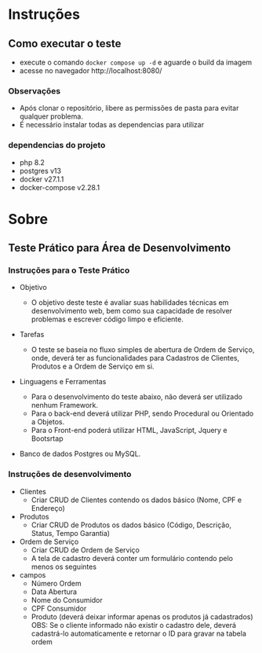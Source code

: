 # Instruções 

## Como executar o teste

- execute o comando `docker compose up -d` e aguarde o build da imagem
- acesse no navegador http://localhost:8080/

### Observações
- Após clonar o repositório, libere as permissões de pasta para evitar qualquer problema.
- É necessário instalar todas as dependencias para utilizar

### dependencias do projeto
- php 8.2
- postgres v13
- docker v27.1.1
- docker-compose v2.28.1

# Sobre

## Teste Prático para Área de Desenvolvimento

### Instruções para o Teste Prático

- Objetivo
	- O objetivo deste teste é avaliar suas habilidades técnicas em desenvolvimento web, bem
como sua capacidade de resolver problemas e escrever código limpo e eficiente.
- Tarefas
	- O teste se baseia no fluxo simples de abertura de Ordem de Serviço, onde, deverá ter as
funcionalidades para Cadastros de Clientes, Produtos e a Ordem de Serviço em si.

- Linguagens e Ferramentas
	- Para o desenvolvimento do teste abaixo, não deverá ser utilizado nenhum Framework.
	- Para o back-end deverá utilizar PHP, sendo Procedural ou Orientado a Objetos.
	- Para o Front-end poderá utilizar HTML, JavaScript, Jquery e Bootsrtap
- Banco de dados Postgres ou MySQL.

### Instruções de desenvolvimento

- Clientes
	- Criar CRUD de Clientes contendo os dados básico (Nome, CPF e Endereço)
- Produtos
	- Criar CRUD de Produtos os dados básico (Código, Descrição, Status, Tempo
Garantia)
- Ordem de Serviço
	- Criar CRUD de Ordem de Serviço
	- A tela de cadastro deverá conter um formulário contendo pelo menos os seguintes
- campos
	- Número Ordem
	- Data Abertura
	- Nome do Consumidor
	- CPF Consumidor
	- Produto (deverá deixar informar apenas os produtos já cadastrados)
OBS: Se o cliente informado não existir o cadastro dele, deverá cadastrá-lo
automaticamente e retornar o ID para gravar na tabela ordem


